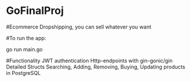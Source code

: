 # GoFinalProj
#Ecommerce
Dropshipping, you can sell whatever you want

#To run the app:

go run main.go


#Functionality
JWT authentication
Http-endpoints with gin-gonic/gin
Detailed Structs
Searching, Adding, Removing, Buying, Updating products in PostgreSQL
